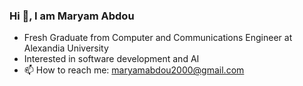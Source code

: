 ### Hi 👋, I am Maryam Abdou

* Fresh Graduate from Computer and Communications Engineer at Alexandia University
* Interested in software development and AI
* 📫 How to reach me: maryamabdou2000@gmail.com
<!--
**maryamabdou/maryamabdou** is a ✨ _special_ ✨ repository because its `README.md` (this file) appears on your GitHub profile.

Here are some ideas to get you started:

- 🔭 I’m currently working on ...
- 🌱 I’m currently learning ...
- 👯 I’m looking to collaborate on ...
- 🤔 I’m looking for help with ...
- 💬 Ask me about ...
- 📫 How to reach me: ...
- 😄 Pronouns: ...
- ⚡ Fun fact: ...
-->
